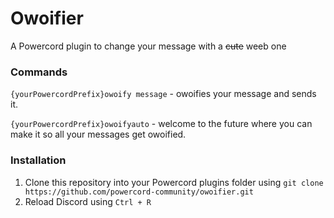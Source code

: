 # Owoifier
A Powercord plugin to change your message with a ~~cute~~ weeb one

### Commands
`{yourPowercordPrefix}owoify message` - owoifies your message and sends it.

`{yourPowercordPrefix}owoifyauto` - welcome to the future where you can make it so all your messages get owoified.

### Installation
1. Clone this repository into your Powercord plugins folder using `git clone https://github.com/powercord-community/owoifier.git`
2. Reload Discord using `Ctrl + R`
